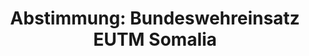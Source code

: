 ---
abstimmung:
  abstimmung: 1
  bundestagssitzung: 26
  datum: 3. April 2014
  legislaturperiode: 18
categories:
- Bundeswehr
- Ausland
data:
- title: Abstimmungsergebnis 20140403_1-data.pdf
  url: /res/abstimmungsliste/20140403_1-data.pdf
- title: Abstimmungsergebnis 20140403_1_xls-data.csv
  url: /res/abstimmungsliste/csv/20140403_1_xls-data.csv
documents:
- local: /res/abstimmungsdaten/018-026-01/1800857.pdf
  title: Drucksache 18/00857.pdf
  url: http://dip21.bundestag.de/dip21/btd/18/008/1800857.pdf
- local: /res/abstimmungsdaten/018-026-01/1800994.pdf
  title: Drucksache 18/00994.pdf
  url: http://dip21.bundestag.de/dip21/btd/18/009/1800994.pdf
ergebnis:
  cdu/csu:
    enthaltung: 0
    gesamt: 311
    ja: 301
    nein: 0
    nichtabgegeben: 10
    ungueltig: 0
  die.linke:
    enthaltung: 0
    gesamt: 64
    ja: 0
    nein: 55
    nichtabgegeben: 9
    ungueltig: 0
  file: 20140403_1_xls-data.csv
  gruenen:
    enthaltung: 0
    gesamt: 63
    ja: 0
    nein: 57
    nichtabgegeben: 6
    ungueltig: 0
  spd:
    enthaltung: 2
    gesamt: 193
    ja: 168
    nein: 6
    nichtabgegeben: 17
    ungueltig: 0
layout: abstimmung
links:
- title: https://www.bundestag.de/parlament/plenum/abstimmung/abstimmung?id=259
  url: https://www.bundestag.de/parlament/plenum/abstimmung/abstimmung?id=259
- title: http://www.abgeordnetenwatch.de/beteiligung_deutscher_streikraefte_an_ausbildungsmission_in_somalia-1105-590.html
  url: http://www.abgeordnetenwatch.de/beteiligung_deutscher_streikraefte_an_ausbildungsmission_in_somalia-1105-590.html
preview: 'Deutscher Bundestag


  26. Sitzung des Deutschen Bundestages

  am Donnerstag, 3.April 2014

  Endgültiges Ergebnis der Namentlichen Abstimmung Nr. 1


  Beschlussempfehlung des Auswärtigen Ausschusses (3. Ausschuss) zu dem Antrag der

  Bundesregierung

  Beteiligung bewaffneter deutscher Streitkräfte an der EU-geführten Ausbildungsmission

  EUTM Somalia auf Grundlage des Ersuchens der somalischen Regierung mit Schreiben

  vom 27. November 2012 und 11. Januar 2013 sowie der Beschlüsse des Rates der

  Europäischen Union 2010/96/GASP vom 15. Februar 2010 und 2013/44/GASP vom 22.

  Januar 2013 in Verbindung mit der Resolution 1872 (2009) des Sicherheitsrates der

  Vereinten Nationen

  Drucksachen 18/857 und 18/994


  Abgegebene Stimmen insgesamt:


  589

  42


  Nicht abgegebene Stimmen:

  Ja-Stimmen:


  469


  Nein-Stimmen:


  118


  Enthaltungen:


  2


  Ungültige:


  0


  Berlin, den 03.04.2014


  Beginn: 14:44

  Ende: 14:47

  '
tags:
- EUTM
- Somalia
- EU
- Ausbildung
- UN
title: 'Abstimmung: Bundeswehreinsatz EUTM Somalia'
---